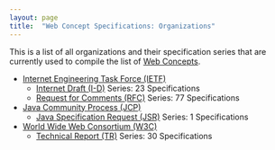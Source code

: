 ```yaml
---
layout: page
title:  "Web Concept Specifications: Organizations"
---
```


This is a list of all organizations and their specification series that are currently used to compile the list of [Web Concepts](../concepts).

* [Internet Engineering Task Force (IETF)](IETF)
  * [Internet Draft (I-D)](IETF/I-D) Series: 23 Specifications
  * [Request for Comments (RFC)](IETF/RFC) Series: 77 Specifications
* [Java Community Process (JCP)](JCP)
  * [Java Specification Request (JSR)](JCP/JSR) Series: 1 Specifications
* [World Wide Web Consortium (W3C)](W3C)
  * [Technical Report (TR)](W3C/TR) Series: 30 Specifications

